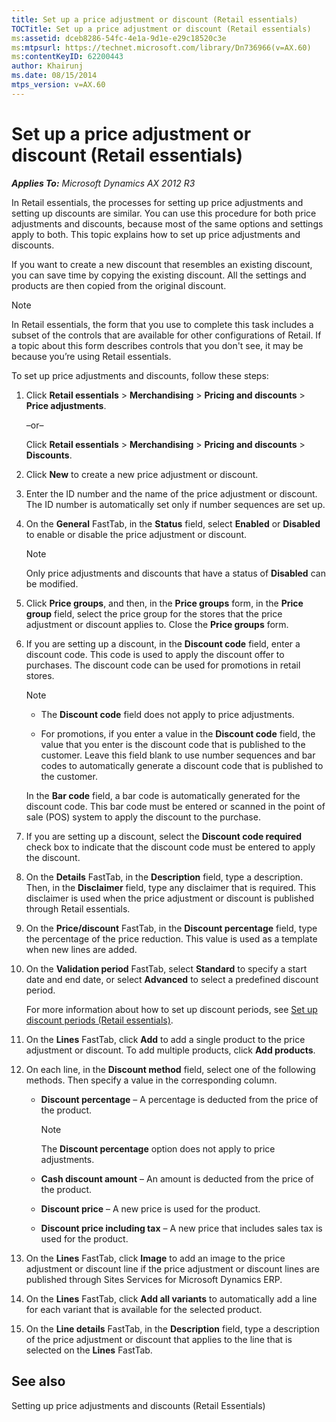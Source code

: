 ```yaml
---
title: Set up a price adjustment or discount (Retail essentials)
TOCTitle: Set up a price adjustment or discount (Retail essentials)
ms:assetid: dceb8286-54fc-4e1a-9d1e-e29c18520c3e
ms:mtpsurl: https://technet.microsoft.com/library/Dn736966(v=AX.60)
ms:contentKeyID: 62200443
author: Khairunj
ms.date: 08/15/2014
mtps_version: v=AX.60
---
```


# Set up a price adjustment or discount (Retail essentials) 


_**Applies To:** Microsoft Dynamics AX 2012 R3_

In Retail essentials, the processes for setting up price adjustments and setting up discounts are similar. You can use this procedure for both price adjustments and discounts, because most of the same options and settings apply to both. This topic explains how to set up price adjustments and discounts.

If you want to create a new discount that resembles an existing discount, you can save time by copying the existing discount. All the settings and products are then copied from the original discount.


> [!NOTE]
> <P>In Retail essentials, the form that you use to complete this task includes a subset of the controls that are available for other configurations of Retail. If a topic about this form describes controls that you don't see, it may be because you’re using Retail essentials.</P>



To set up price adjustments and discounts, follow these steps:

1.  Click **Retail essentials** \> **Merchandising** \> **Pricing and discounts** \> **Price adjustments**.
    
    –or–
    
    Click **Retail essentials** \> **Merchandising** \> **Pricing and discounts** \> **Discounts**.

2.  Click **New** to create a new price adjustment or discount.

3.  Enter the ID number and the name of the price adjustment or discount. The ID number is automatically set only if number sequences are set up.

4.  On the **General** FastTab, in the **Status** field, select **Enabled** or **Disabled** to enable or disable the price adjustment or discount.
    

    > [!NOTE]
    > <P>Only price adjustments and discounts that have a status of <STRONG>Disabled</STRONG> can be modified.</P>



5.  Click **Price groups**, and then, in the **Price groups** form, in the **Price group** field, select the price group for the stores that the price adjustment or discount applies to. Close the **Price groups** form.

6.  If you are setting up a discount, in the **Discount code** field, enter a discount code. This code is used to apply the discount offer to purchases. The discount code can be used for promotions in retail stores.
    

    > [!NOTE]
    > <UL>
    > <LI>
    > <P>The <STRONG>Discount code</STRONG> field does not apply to price adjustments.</P>
    > <LI>
    > <P>For promotions, if you enter a value in the <STRONG>Discount code</STRONG> field, the value that you enter is the discount code that is published to the customer. Leave this field blank to use number sequences and bar codes to automatically generate a discount code that is published to the customer.</P></LI></UL>

    
    In the **Bar code** field, a bar code is automatically generated for the discount code. This bar code must be entered or scanned in the point of sale (POS) system to apply the discount to the purchase.

7.  If you are setting up a discount, select the **Discount code required** check box to indicate that the discount code must be entered to apply the discount.

8.  On the **Details** FastTab, in the **Description** field, type a description. Then, in the **Disclaimer** field, type any disclaimer that is required. This disclaimer is used when the price adjustment or discount is published through Retail essentials.

9.  On the **Price/discount** FastTab, in the **Discount percentage** field, type the percentage of the price reduction. This value is used as a template when new lines are added.

10. On the **Validation period** FastTab, select **Standard** to specify a start date and end date, or select **Advanced** to select a predefined discount period.
    
    For more information about how to set up discount periods, see [Set up discount periods (Retail essentials)](set-up-discount-periods-retail-essentials.md).

11. On the **Lines** FastTab, click **Add** to add a single product to the price adjustment or discount. To add multiple products, click **Add products**.

12. On each line, in the **Discount method** field, select one of the following methods. Then specify a value in the corresponding column.
    
      - **Discount percentage** – A percentage is deducted from the price of the product.
        

        > [!NOTE]
        > <P>The <STRONG>Discount percentage</STRONG> option does not apply to price adjustments.</P>

    
      - **Cash discount amount** – An amount is deducted from the price of the product.
    
      - **Discount price** – A new price is used for the product.
    
      - **Discount price including tax** – A new price that includes sales tax is used for the product.

13. On the **Lines** FastTab, click **Image** to add an image to the price adjustment or discount line if the price adjustment or discount lines are published through Sites Services for Microsoft Dynamics ERP.

14. On the **Lines** FastTab, click **Add all variants** to automatically add a line for each variant that is available for the selected product.

15. On the **Line details** FastTab, in the **Description** field, type a description of the price adjustment or discount that applies to the line that is selected on the **Lines** FastTab.

## See also

Setting up price adjustments and discounts (Retail Essentials)

  


